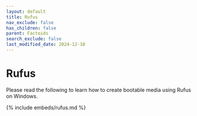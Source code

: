 ```yaml
---
layout: default
title: Rufus
nav_exclude: false
has_children: false
parent: Factoids
search_exclude: false
last_modified_date: 2024-12-10
---
```


# Rufus

Please read the following to learn how to create bootable media using Rufus on Windows.

{% include embeds/rufus.md %}